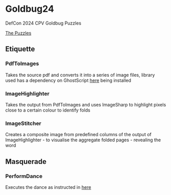 # Goldbug24

DefCon 2024 CPV Goldbug Puzzles

[The Puzzles](https://bbs.goldbug.cryptovillage.org/puzzles.html)

## Etiquette

### PdfToImages

Takes the source pdf and converts it into a series of image files, library used has a dependency on GhostScript [here](https://community.chocolatey.org/packages/Ghostscript) being installed

### ImageHighlighter

Takes the output from PdfToImages and uses ImageSharp to highlight pixels close to a certain colour to identify folds

### ImageStitcher

Creates a composite image from predefined columns of the output of ImageHighlighter - to visualise the aggregate folded pages - revealing the word

## Masquerade

### PerformDance

Executes the dance as instructed in [here](https://bbs.goldbug.cryptovillage.org/puzzles/2024/Masquerade/ADustyTome.txt)
